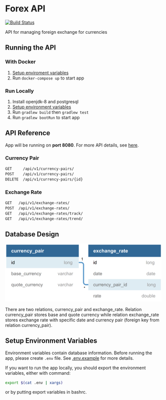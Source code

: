 # Forex API

[![Build Status](https://travis-ci.com/wijayaerick/forex-api.svg?token=CV23yUvkPiZhxgH7CxfW&branch=master)](https://travis-ci.com/wijayaerick/forex-api)

API for managing foreign exchange for currencies

## Running the API

### With Docker

1. [Setup enviroment variables](#setup-environment-variables)
2. Run `docker-compose up` to start app

### Run Locally

1. Install openjdk-8 and postgresql
2. [Setup environment variables](#setup-environment-variables)
3. Run `gradlew build` then `gradlew test`
4. Run `gradlew bootRun` to start app

## API Reference

App will be running on **port 8080**. For more API details, see [here](). 

### Currency Pair

```sh
GET     /api/v1/currency-pairs/
POST    /api/v1/currency-pairs/
DELETE  /api/v1/currency-pairs/{id}
```

### Exchange Rate

```sh
GET   /api/v1/exchange-rates/
POST  /api/v1/exchange-rates/
GET   /api/v1/exchange-rates/track/
GET   /api/v1/exchange-rates/trend/
```

## Database Design

![Database Design](img/dbdesign.png)

There are two relations, currency_pair and exchange_rate. Relation currency_pair stores base and quote currency while relation exchange_rate stores exchange rate with specific date and currency pair (foreign key from relation currency_pair). 

## Setup Environment Variables

Environment variables contain database information. Before running the app, please create `.env` file. See [.env.example](.env.example) for more details. 

If you want to run the app locally, you should export the environment variables, either with command: 

```sh
export $(cat .env | xargs)
```

or by putting export variables in bashrc.
